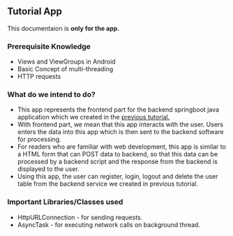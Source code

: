 ## Tutorial App
This documentaion is **only for the app.**

### Prerequisite Knowledge
* Views and ViewGroups in Android
* Basic Concept of multi-threading
* HTTP requests

### What do we intend to do?
* This app represents the frontend part for the backend springboot java application which we created in the [previous tutorial.](https://medium.com/webtutsplus/a-simple-user-authentication-api-made-with-spring-boot-4a7135ff1eca)  
* With frontend part, we mean that this app interacts with the user. Users enters the data into this app which is then sent to the backend software for processing.
* For readers who are familiar with web development, this app is similar to a HTML form that can POST data to backend, so that this data can be processed by a backend script and the response from the backend is displayed to the user.   
* Using this app, the user can register, login, logout and delete the user table from the backend service we created in previous tutorial.  
  
### Important Libraries/Classes used
* HttpURLConnection - for sending requests.  
* AsyncTask - for executing network calls on background thread.

